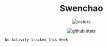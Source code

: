 <h1 align="center">Swenchao</h3>

<p align="center">
  <img src="https://visitor-badge.glitch.me/badge?page_id=swenchao" alt="vistors" />
</p>

<p align="center">
  <img src="https://github-readme-stats.vercel.app/api?username=Swenchao&count_private=true&show_icons=true&theme=vue-dark&hide_title=true" alt="github stats" />
</p>

<!--START_SECTION:waka-->
```text
No Activity tracked this Week
```
<!--END_SECTION:waka-->
